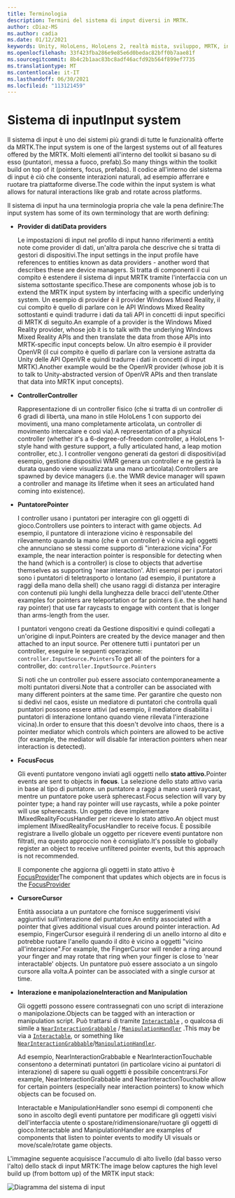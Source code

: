 ```yaml
---
title: Terminologia
description: Termini del sistema di input diversi in MRTK.
author: cDiaz-MS
ms.author: cadia
ms.date: 01/12/2021
keywords: Unity, HoloLens, HoloLens 2, realtà mista, sviluppo, MRTK, input,
ms.openlocfilehash: 33f423fba286e9e85e6d0bedac82bff0b7aae81f
ms.sourcegitcommit: 8b4c2b1aac83bc8adf46acfd92b564f899ef7735
ms.translationtype: MT
ms.contentlocale: it-IT
ms.lasthandoff: 06/30/2021
ms.locfileid: "113121459"
---
```

# <a name="input-system"></a><span data-ttu-id="51df8-104">Sistema di input</span><span class="sxs-lookup"><span data-stu-id="51df8-104">Input system</span></span>

<span data-ttu-id="51df8-105">Il sistema di input è uno dei sistemi più grandi di tutte le funzionalità offerte da MRTK.</span><span class="sxs-lookup"><span data-stu-id="51df8-105">The input system is one of the largest systems out of all features offered by the MRTK.</span></span>
<span data-ttu-id="51df8-106">Molti elementi all'interno del toolkit si basano su di esso (puntatori, messa a fuoco, prefab).</span><span class="sxs-lookup"><span data-stu-id="51df8-106">So many things within the toolkit build on top of it (pointers, focus, prefabs).</span></span> <span data-ttu-id="51df8-107">Il codice all'interno del sistema di input è ciò che consente interazioni naturali, ad esempio afferrare e ruotare tra piattaforme diverse.</span><span class="sxs-lookup"><span data-stu-id="51df8-107">The code within the input system is what allows for natural interactions like grab and rotate across platforms.</span></span>

<span data-ttu-id="51df8-108">Il sistema di input ha una terminologia propria che vale la pena definire:</span><span class="sxs-lookup"><span data-stu-id="51df8-108">The input system has some of its own terminology that are worth defining:</span></span>

- <span data-ttu-id="51df8-109">**Provider di dati**</span><span class="sxs-lookup"><span data-stu-id="51df8-109">**Data providers**</span></span>

    <span data-ttu-id="51df8-110">Le impostazioni di input nel profilo di input hanno riferimenti a entità note come provider di dati, un'altra parola che descrive che si tratta di gestori di dispositivi.</span><span class="sxs-lookup"><span data-stu-id="51df8-110">The input settings in the input profile have references to entities known as data providers - another word that describes these are device managers.</span></span> <span data-ttu-id="51df8-111">Si tratta di componenti il cui compito è estendere il sistema di input MRTK tramite l'interfaccia con un sistema sottostante specifico.</span><span class="sxs-lookup"><span data-stu-id="51df8-111">These are components whose job is to extend the MRTK input system by interfacing with a specific underlying system.</span></span> <span data-ttu-id="51df8-112">Un esempio di provider è il provider Windows Mixed Reality, il cui compito è quello di parlare con le API Windows Mixed Reality sottostanti e quindi tradurre i dati da tali API in concetti di input specifici di MRTK di seguito.</span><span class="sxs-lookup"><span data-stu-id="51df8-112">An example of a provider is the Windows Mixed Reality provider, whose job it is to talk with the underlying Windows Mixed Reality APIs and then translate the data from those APIs into MRTK-specific input concepts below.</span></span> <span data-ttu-id="51df8-113">Un altro esempio è il provider OpenVR (il cui compito è quello di parlare con la versione astratta da Unity delle API OpenVR e quindi tradurre i dati in concetti di input MRTK).</span><span class="sxs-lookup"><span data-stu-id="51df8-113">Another example would be the OpenVR provider (whose job it is to talk to Unity-abstracted version of OpenVR APIs and then translate that data into MRTK input concepts).</span></span>

- <span data-ttu-id="51df8-114">**Controller**</span><span class="sxs-lookup"><span data-stu-id="51df8-114">**Controller**</span></span>

    <span data-ttu-id="51df8-115">Rappresentazione di un controller fisico (che si tratta di un controller di 6 gradi di libertà, una mano in stile HoloLens 1 con supporto dei movimenti, una mano completamente articolata, un controller di movimento intercalare e così via).</span><span class="sxs-lookup"><span data-stu-id="51df8-115">A representation of a physical controller (whether it's a 6-degree-of-freedom controller, a HoloLens 1-style hand with gesture support, a fully articulated hand, a leap motion controller, etc.).</span></span> <span data-ttu-id="51df8-116">I controller vengono generati da gestori di dispositivi(ad esempio, gestione dispositivi WMR genera un controller e ne gestirà la durata quando viene visualizzata una mano articolata).</span><span class="sxs-lookup"><span data-stu-id="51df8-116">Controllers are spawned by device managers (i.e. the WMR device manager will spawn a controller and manage its lifetime when it sees an articulated hand coming into existence).</span></span>

- <span data-ttu-id="51df8-117">**Puntatore**</span><span class="sxs-lookup"><span data-stu-id="51df8-117">**Pointer**</span></span>

    <span data-ttu-id="51df8-118">I controller usano i puntatori per interagire con gli oggetti di gioco.</span><span class="sxs-lookup"><span data-stu-id="51df8-118">Controllers use pointers to interact with game objects.</span></span> <span data-ttu-id="51df8-119">Ad esempio, il puntatore di interazione vicino è responsabile del rilevamento quando la mano (che è un controller) è vicina agli oggetti che annunciano se stessi come supporto di "interazione vicina".</span><span class="sxs-lookup"><span data-stu-id="51df8-119">For example, the near interaction pointer is responsible for detecting when the hand (which is a controller) is close to objects that advertise themselves as supporting 'near interaction'.</span></span> <span data-ttu-id="51df8-120">Altri esempi per i puntatori sono i puntatori di teletrasporto o lontano (ad esempio, il puntatore a raggi della mano della shell) che usano raggi di distanza per interagire con contenuti più lunghi della lunghezza delle bracci dell'utente.</span><span class="sxs-lookup"><span data-stu-id="51df8-120">Other examples for pointers are teleportation or far pointers (i.e. the shell hand ray pointer) that use far raycasts to engage with content that is longer than arms-length from the user.</span></span>

    <span data-ttu-id="51df8-121">I puntatori vengono creati da Gestione dispositivi e quindi collegati a un'origine di input.</span><span class="sxs-lookup"><span data-stu-id="51df8-121">Pointers are created by the device manager and then attached to an input source.</span></span> <span data-ttu-id="51df8-122">Per ottenere tutti i puntatori per un controller, eseguire le seguenti operazione: `controller.InputSource.Pointers`</span><span class="sxs-lookup"><span data-stu-id="51df8-122">To get all of the pointers for a controller, do: `controller.InputSource.Pointers`</span></span>

    <span data-ttu-id="51df8-123">Si noti che un controller può essere associato contemporaneamente a molti puntatori diversi.</span><span class="sxs-lookup"><span data-stu-id="51df8-123">Note that a controller can be associated with many different pointers at the same time.</span></span> <span data-ttu-id="51df8-124">Per garantire che questo non si dedivi nel caos, esiste un mediatore di puntatori che controlla quali puntatori possono essere attivi (ad esempio, il mediatore disabilita i puntatori di interazione lontano quando viene rilevata l'interazione vicina).</span><span class="sxs-lookup"><span data-stu-id="51df8-124">In order to ensure that this doesn't devolve into chaos, there is a pointer mediator which controls which pointers are allowed to be active (for example, the mediator will disable far interaction pointers when near interaction is detected).</span></span>

- <span data-ttu-id="51df8-125">**Focus**</span><span class="sxs-lookup"><span data-stu-id="51df8-125">**Focus**</span></span>

    <span data-ttu-id="51df8-126">Gli eventi puntatore vengono inviati agli oggetti nello **stato attivo.**</span><span class="sxs-lookup"><span data-stu-id="51df8-126">Pointer events are sent to objects in **focus**.</span></span> <span data-ttu-id="51df8-127">La selezione dello stato attivo varia in base al tipo di puntatore. un puntatore a raggi a mano userà raycast, mentre un puntatore poke userà spherecast.</span><span class="sxs-lookup"><span data-stu-id="51df8-127">Focus selection will vary by pointer type; a hand ray pointer will use raycasts, while a poke pointer will use spherecasts.</span></span> <span data-ttu-id="51df8-128">Un oggetto deve implementare IMixedRealityFocusHandler per ricevere lo stato attivo.</span><span class="sxs-lookup"><span data-stu-id="51df8-128">An object must implement IMixedRealityFocusHandler to receive focus.</span></span> <span data-ttu-id="51df8-129">È possibile registrare a livello globale un oggetto per ricevere eventi puntatore non filtrati, ma questo approccio non è consigliato.</span><span class="sxs-lookup"><span data-stu-id="51df8-129">It's possible to globally register an object to receive unfiltered pointer events, but this approach is not recommended.</span></span>

    <span data-ttu-id="51df8-130">Il componente che aggiorna gli oggetti in stato attivo è [FocusProvider](xref:Microsoft.MixedReality.Toolkit.Input.FocusProvider)</span><span class="sxs-lookup"><span data-stu-id="51df8-130">The component that updates which objects are in focus is the [FocusProvider](xref:Microsoft.MixedReality.Toolkit.Input.FocusProvider)</span></span>

- <span data-ttu-id="51df8-131">**Cursore**</span><span class="sxs-lookup"><span data-stu-id="51df8-131">**Cursor**</span></span>

    <span data-ttu-id="51df8-132">Entità associata a un puntatore che fornisce suggerimenti visivi aggiuntivi sull'interazione del puntatore.</span><span class="sxs-lookup"><span data-stu-id="51df8-132">An entity associated with a pointer that gives additional visual cues around pointer interaction.</span></span> <span data-ttu-id="51df8-133">Ad esempio, FingerCursor eseguirà il rendering di un anello intorno al dito e potrebbe ruotare l'anello quando il dito è vicino a oggetti "vicino all'interazione".</span><span class="sxs-lookup"><span data-stu-id="51df8-133">For example, the FingerCursor will render a ring around your finger and may rotate that ring when your finger is close to 'near interactable' objects.</span></span> <span data-ttu-id="51df8-134">Un puntatore può essere associato a un singolo cursore alla volta.</span><span class="sxs-lookup"><span data-stu-id="51df8-134">A pointer can be associated with a single cursor at time.</span></span>

- <span data-ttu-id="51df8-135">**Interazione e manipolazione**</span><span class="sxs-lookup"><span data-stu-id="51df8-135">**Interaction and Manipulation**</span></span>

    <span data-ttu-id="51df8-136">Gli oggetti possono essere contrassegnati con uno script di interazione o manipolazione.</span><span class="sxs-lookup"><span data-stu-id="51df8-136">Objects can be tagged with an interaction or manipulation script.</span></span> <span data-ttu-id="51df8-137">Può trattarsi di tramite [`Interactable`](xref:Microsoft.MixedReality.Toolkit.UI.Interactable) , o qualcosa di simile a [`NearInteractionGrabbable`](xref:Microsoft.MixedReality.Toolkit.Input.NearInteractionGrabbable) / [`ManipulationHandler`](xref:Microsoft.MixedReality.Toolkit.UI.ManipulationHandler) .</span><span class="sxs-lookup"><span data-stu-id="51df8-137">This may be via a [`Interactable`](xref:Microsoft.MixedReality.Toolkit.UI.Interactable), or something like [`NearInteractionGrabbable`](xref:Microsoft.MixedReality.Toolkit.Input.NearInteractionGrabbable)/[`ManipulationHandler`](xref:Microsoft.MixedReality.Toolkit.UI.ManipulationHandler).</span></span>

    <span data-ttu-id="51df8-138">Ad esempio, NearInteractionGrabbable e NearInteractionTouchable consentono a determinati puntatori (in particolare vicino ai puntatori di interazione) di sapere su quali oggetti è possibile concentrarsi.</span><span class="sxs-lookup"><span data-stu-id="51df8-138">For example, NearInteractionGrabbable and NearInteractionTouchable allow for certain pointers (especially   near interaction pointers) to know which objects can be focused on.</span></span>

    <span data-ttu-id="51df8-139">Interactable e ManipulationHandler sono esempi di componenti che sono in ascolto degli eventi puntatore per modificare gli oggetti visivi dell'interfaccia utente o spostare/ridimensionare/ruotare gli oggetti di gioco.</span><span class="sxs-lookup"><span data-stu-id="51df8-139">Interactable and ManipulationHandler are examples of components that listen to pointer events to modify   UI visuals or move/scale/rotate game objects.</span></span>

<span data-ttu-id="51df8-140">L'immagine seguente acquisisce l'accumulo di alto livello (dal basso verso l'alto) dello stack di input MRTK:</span><span class="sxs-lookup"><span data-stu-id="51df8-140">The image below captures the high level build up (from bottom up) of the MRTK input stack:</span></span>

![Diagramma del sistema di input](../features/images/input/MRTK_InputSystem.png)
